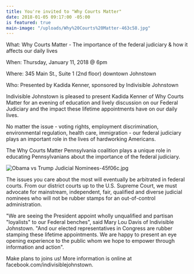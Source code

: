```yaml
---
title: You're invited to "Why Courts Matter"
date: 2018-01-05 09:17:00 -05:00
is featured: true
main-image: "/uploads/Why%20Courts%20Matter-463c58.jpg"
---
```


What:  Why Courts Matter - The importance of the federal 
       judiciary & how it affects our daily lives

When:	Thursday, January 11, 2018 @ 6pm

Where:  345 Main St., Suite 1 (2nd floor) downtown Johnstown

Who:    Presented by Kadida Kenner, sponsored by Indivisible 
        Johnstown

Indivisible Johnstown is pleased to present Kadida Kenner of Why Courts Matter for an evening of education and lively discussion on our Federal Judiciary and the impact these lifetime appointments have on our daily lives.

No matter the issue - voting rights, employment discrimination, environmental regulation, health care, immigration - our federal judiciary plays an important role in the lives of hardworking Americans.

The Why Courts Matter Pennsylvania coalition plays a unique role in educating Pennsylvanians about the importance of the federal judiciary.

![Obama vs Trump Judicial Nominees-45f06c.jpg](/uploads/Obama%20vs%20Trump%20Judicial%20Nominees-45f06c.jpg)

The issues you care about the most will eventually be arbitrated in federal courts.  From our district courts up to the U.S. Supreme Court, we must advocate for mainstream, independent, fair, qualified and diverse judicial nominees who will not be rubber stamps for an out-of-control administration.

"We are seeing the President appoint wholly unqualified and partisan "loyalists" to our Federal benches", said Mary Lou Davis of Indivisible Johnstown.  "And our elected representatives in Congress are rubber stamping these lifetime appointments.  We are happy to present an eye opening experience to the public whom we hope to empower through information and action".

Make plans to joins us!  More information is online at facebook.com/indivisiblejohnstown.


